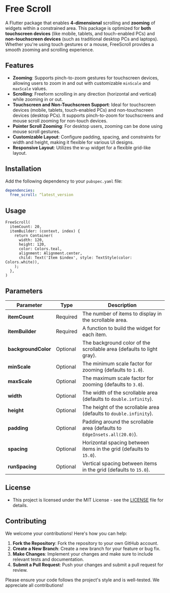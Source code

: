 # Free Scroll

A Flutter package that enables **4-dimensional** scrolling and **zooming** of widgets within a constrained area. This package is optimized for **both touchscreen devices** (like mobile, tablets, and touch-enabled PCs) and **non-touchscreen devices** (such as traditional desktop PCs and laptops). Whether you're using touch gestures or a mouse, FreeScroll provides a smooth zooming and scrolling experience.

## Features

- **Zooming**: Supports pinch-to-zoom gestures for touchscreen devices, allowing users to zoom in and out with customizable `minScale` and `maxScale` values.
- **Scrolling**: Freeform scrolling in any direction (horizontal and vertical) while zooming in or out.
- **Touchscreen and Non-Touchscreen Support**: Ideal for touchscreen devices (mobile, tablets, touch-enabled PCs) and non-touchscreen devices (desktop PCs). It supports pinch-to-zoom for touchscreens and mouse scroll zooming for non-touch devices.
- **Pointer Scroll Zooming**: For desktop users, zooming can be done using mouse scroll gestures.
- **Customizable Layout**: Configure padding, spacing, and constraints for width and height, making it flexible for various UI designs.
- **Responsive Layout**: Utilizes the `Wrap` widget for a flexible grid-like layout.

## Installation

Add the following dependency to your `pubspec.yaml` file:

```yaml
dependencies:
  free_scroll: ^latest_version
```

## Usage

```
FreeScroll(
  itemCount: 20,
  itemBuilder: (context, index) {
    return Container(
      width: 120,
      height: 120,
      color: Colors.teal,
      alignment: Alignment.center,
      child: Text('Item $index', style: TextStyle(color: Colors.white)),
    );
  },
)
```

## Parameters

| **Parameter**       | **Type** | **Description**                                                          |
| ------------------- | -------- | ------------------------------------------------------------------------ |
| **itemCount**       | Required | The number of items to display in the scrollable area.                   |
| **itemBuilder**     | Required | A function to build the widget for each item.                            |
| **backgroundColor** | Optional | The background color of the scrollable area (defaults to light gray).    |
| **minScale**        | Optional | The minimum scale factor for zooming (defaults to `1.0`).                |
| **maxScale**        | Optional | The maximum scale factor for zooming (defaults to `3.0`).                |
| **width**           | Optional | The width of the scrollable area (defaults to `double.infinity`).        |
| **height**          | Optional | The height of the scrollable area (defaults to `double.infinity`).       |
| **padding**         | Optional | Padding around the scrollable area (defaults to `EdgeInsets.all(20.0)`). |
| **spacing**         | Optional | Horizontal spacing between items in the grid (defaults to `15.0`).       |
| **runSpacing**      | Optional | Vertical spacing between items in the grid (defaults to `15.0`).         |

## License

- This project is licensed under the MIT License - see the [LICENSE](https://github.com/fazil-kp/free_scroll/blob/main/LICENSE) file for details.

## Contributing

We welcome your contributions! Here's how you can help:

1. **Fork the Repository**: Fork the repository to your own GitHub account.
2. **Create a New Branch**: Create a new branch for your feature or bug fix.
3. **Make Changes**: Implement your changes and make sure to include relevant tests and documentation.
4. **Submit a Pull Request**: Push your changes and submit a pull request for review.

Please ensure your code follows the project's style and is well-tested. We appreciate all contributions!
